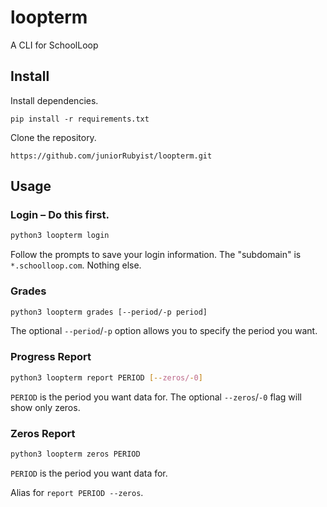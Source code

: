 # loopterm
A CLI for SchoolLoop

## Install
Install dependencies.
```
pip install -r requirements.txt
```
Clone the repository.
```
https://github.com/juniorRubyist/loopterm.git
```

## Usage
### Login – Do this first.
```sh
python3 loopterm login
```
Follow the prompts to save your login information.
The "subdomain" is `*.schoolloop.com`. Nothing else.

### Grades
```sh
python3 loopterm grades [--period/-p period]
```
The optional `--period`/`-p` option allows you to specify the period you want.

### Progress Report
```sh
python3 loopterm report PERIOD [--zeros/-0]
```
`PERIOD` is the period you want data for.
The optional `--zeros`/`-0` flag will show only zeros.

### Zeros Report
```sh
python3 loopterm zeros PERIOD
```
`PERIOD` is the period you want data for.

Alias for `report PERIOD --zeros`.
